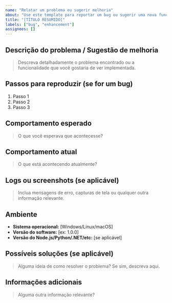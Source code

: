```yaml
---
name: "Relatar um problema ou sugerir melhoria"
about: "Use este template para reportar um bug ou sugerir uma nova funcionalidade."
title: "[TÍTULO RESUMIDO]"
labels: ["bug", "enhancement"]
assignees: []
---
```



## Descrição do problema / Sugestão de melhoria

> Descreva detalhadamente o problema encontrado ou a funcionalidade que você gostaria de ver implementada.

## Passos para reproduzir (se for um bug)
1. Passo 1
2. Passo 2
3. Passo 3

## Comportamento esperado

> O que você esperava que acontecesse?

## Comportamento atual

> O que está acontecendo atualmente?

## Logs ou screenshots (se aplicável)

> Inclua mensagens de erro, capturas de tela ou qualquer outra informação relevante.

## Ambiente
- **Sistema operacional:** [Windows/Linux/macOS]
- **Versão do software:** [ex: 1.0.0]
- **Versão do Node.js/Python/.NET/etc:** [se aplicável]

## Possíveis soluções (se aplicável)

> Alguma ideia de como resolver o problema? Se sim, descreva aqui.

## Informações adicionais

> Alguma outra informação relevante?

